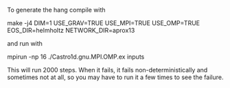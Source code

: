 To generate the hang compile with

make -j4 DIM=1 USE_GRAV=TRUE USE_MPI=TRUE USE_OMP=TRUE EOS_DIR=helmholtz NETWORK_DIR=aprox13

and run with

mpirun -np 16 ./Castro1d.gnu.MPI.OMP.ex inputs

This will run 2000 steps. When it fails, it fails non-deterministically and sometimes not at
all, so you may have to run it a few times to see the failure.
